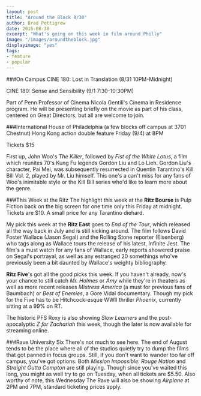 ```yaml
---
layout: post
title: "Around the Block 8/30"
author: Brad Pettigrew
date: 2015-08-30
excerpt: "What's going on this week in film around Philly"
image: "/images/aroundtheblock.jpg"
displayimage: "yes"
tags: 
- feature
- popular
---
```

###On Campus
CINE 180: Lost in Translation (8/31 10PM-Midnight)

CINE 180: Sense and Sensibility (9/1 7:30-10:30PM)

Part of Penn Professor of Cinema Nicola Gentili's Cinema in Residence program. He will be presenting briefly on the movie as part of his class, centered on Great Directors, but all are welcome to join.

###International House of Philadelphia (a few blocks off campus at 3701 Chestnut)
Hong Kong action double feature Friday (9/4) at 8PM

Tickets $15

First up, John Woo's *The Killer*, followed by *Fist of the White Lotus*, a film which reunites 70's Kung Fu legends Gordon Liu and Lo Lieh. Gordon Liu's character, Pai Mei, was subsequently resurrected in Quentin Tarantino's Kill Bill Vol. 2, played by Mr. Liu himself. This one's a can't miss for any fans of Woo's inimitable style or the Kill Bill series who'd like to learn more about the genre.

###This Week at the Ritz
The highlight this week at the **Ritz Bourse** is Pulp Fiction back on the big screen for one time only this Friday at midnight. Tickets are $10. A small price for any Tarantino diehard.

My pick this week at the **Ritz East** goes to *End of the Tour*, which released all the way back in July and is still kicking around. The film follows David Foster Wallace (Jason Segal) and the Rolling Stone reporter (Eisenberg) who tags along as Wallace tours the release of his latest, Infinite Jest. The film's a must watch for any fans of Wallace, early reports showered praise on Segal's portrayal, as well as any estranged 20 somethings who've previously been a bit daunted by Wallace's weighty bibliography. 

**Ritz Five**'s got all the good picks this week. If you haven't already, now's your chance to still catch *Mr. Holmes* or *Amy* while they're in theaters as well as more recent releases *Mistress America* (a must for previous fans of Baumbach) or *Best of Enemies*, a Gore Vidal documentary. Though my pick for the Five has to be Hitchcock-esque WWII thriller *Phoenix*, currently sitting at a 99% on RT.

The historic PFS Roxy is also showing *Slow Learners* and the post-apocalyptic *Z for Zachariah* this week, though the later is now available for streaming online. 

###Rave University Six
There's not much to see here. The end of August tends to be the place where all of the studios quietly try to dump the films that got panned in focus groups. Still, if you don't want to wander too far off campus, you've got options. Both *Mission Impossible: Rouge Nation* and *Straight Outta Compton* are still playing. Though since you've waited this long, you might as well try to go on Tuesday, when all tickets are $5.50. Also worthy of note, this Wednesday The Rave will also be showing *Airplane* at 2PM and 7PM, standard ticketing prices apply.
